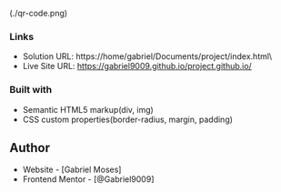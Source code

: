 

(./qr-code.png)
### Links

- Solution URL: https://home/gabriel/Documents/project/index.html\
- Live Site URL:  https://gabriel9009.github.io/project.github.io/

### Built with

- Semantic HTML5 markup(div, img)
- CSS custom properties(border-radius, margin, padding)

## Author

- Website - [Gabriel Moses]
- Frontend Mentor - [@Gabriel9009]


